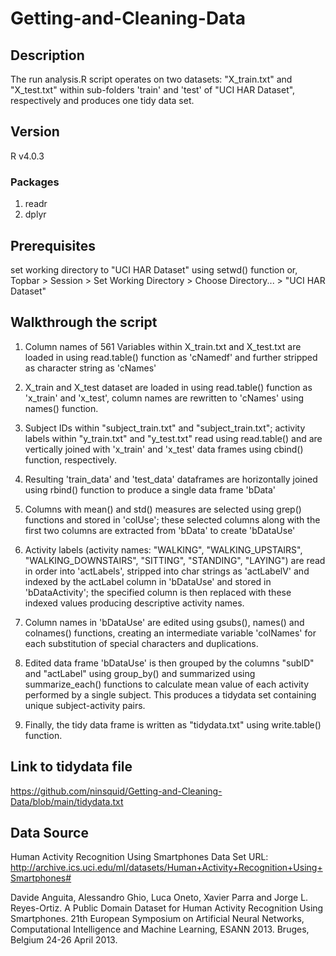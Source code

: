 # Getting-and-Cleaning-Data

## Description
The run analysis.R script operates on two datasets: "X_train.txt" and "X_test.txt" within sub-folders 'train' and 'test' of "UCI HAR Dataset", respectively and produces one tidy data set.

## Version
R v4.0.3

### Packages
1) readr
2) dplyr

## Prerequisites
set working directory to "UCI HAR Dataset" using setwd() function
or, Topbar > Session > Set Working Directory > Choose Directory... > "UCI HAR Dataset"

## Walkthrough the script

1) Column names of 561 Variables within X_train.txt and X_test.txt are loaded in using read.table() function as 'cNamedf' and further stripped as character string as 'cNames'

2) X_train and X_test dataset are loaded in using read.table() function as 'x_train' and 'x_test', column names are rewritten to 'cNames' using names() function.

3) Subject IDs within "subject_train.txt" and "subject_train.txt"; activity labels within "y_train.txt" and "y_test.txt" read using read.table() and are vertically joined with 'x_train' and 'x_test' data frames using cbind() function, respectively.

4) Resulting 'train_data' and 'test_data' dataframes are horizontally joined using rbind() function to produce a single data frame 'bData'

5) Columns with mean() and std() measures are selected using grep() functions and stored in 'colUse'; these selected columns along with the first two columns are extracted from 'bData' to create 'bDataUse'

6) Activity labels (activity names: "WALKING", "WALKING_UPSTAIRS", "WALKING_DOWNSTAIRS", "SITTING", "STANDING", "LAYING") are read in order into 'actLabels', stripped into char strings as 'actLabelV' and indexed by the actLabel column in 'bDataUse' and stored in 'bDataActivity'; the specified column is then replaced with these indexed values producing descriptive activity names.

7) Column names in 'bDataUse' are edited using gsubs(), names() and colnames() functions, creating an intermediate variable 'colNames' for each substitution of special characters and duplications.

8) Edited data frame 'bDataUse' is then grouped by the columns "subID" and "actLabel" using group_by() and summarized using summarize_each() functions to calculate mean value of each activity performed by a single subject. This produces a tidydata set containing unique subject-activity pairs.

9) Finally, the tidy data frame is written as "tidydata.txt" using write.table() function.

## Link to tidydata file
https://github.com/ninsquid/Getting-and-Cleaning-Data/blob/main/tidydata.txt

## Data Source
Human Activity Recognition Using Smartphones Data Set
URL: http://archive.ics.uci.edu/ml/datasets/Human+Activity+Recognition+Using+Smartphones#

Davide Anguita, Alessandro Ghio, Luca Oneto, Xavier Parra and Jorge L. Reyes-Ortiz. A Public Domain Dataset for Human Activity Recognition Using Smartphones. 21th European Symposium on Artificial Neural Networks, Computational Intelligence and Machine Learning, ESANN 2013. Bruges, Belgium 24-26 April 2013.
